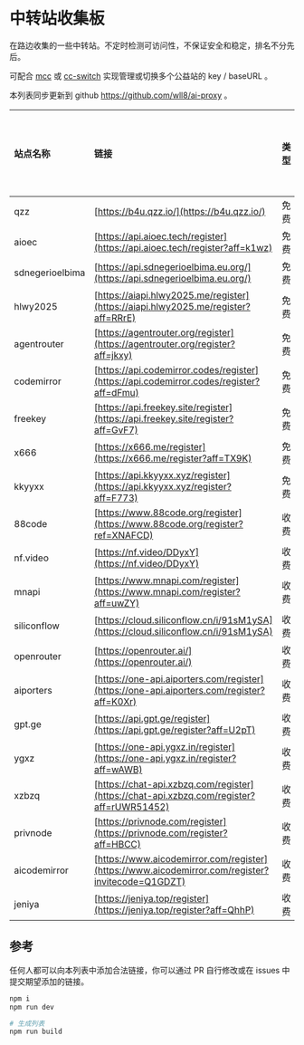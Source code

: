 # 中转站收集板

在路边收集的一些中转站。不定时检测可访问性，不保证安全和稳定，排名不分先后。

可配合 [mcc](https://www.npmjs.com/package/@wll8/mini-code-cli) 或 [cc-switch](https://github.com/farion1231/cc-switch) 实现管理或切换多个公益站的 key / baseURL 。

本列表同步更新到 github https://github.com/wll8/ai-proxy 。

<!-- LISTSTART -->

| 站点名称        | 链接                                                                                             | 类型 | 备注        | 最后可用时间 |
| :-------------- | :----------------------------------------------------------------------------------------------- | :--- | :---------- | :----------- |
| qzz             | [https://b4u.qzz.io/](https://b4u.qzz.io/)                                                       | 免费 | -           | -            |
| aioec           | [https://api.aioec.tech/register](https://api.aioec.tech/register?aff=k1wz)                      | 免费 | -           | -            |
| sdnegerioelbima | [https://api.sdnegerioelbima.eu.org/](https://api.sdnegerioelbima.eu.org/)                       | 免费 | linuxdo 2级 | -            |
| hlwy2025        | [https://aiapi.hlwy2025.me/register](https://aiapi.hlwy2025.me/register?aff=RRrE)                | 免费 | -           | -            |
| agentrouter     | [https://agentrouter.org/register](https://agentrouter.org/register?aff=jkxy)                    | 免费 | -           | -            |
| codemirror      | [https://api.codemirror.codes/register](https://api.codemirror.codes/register?aff=dFmu)          | 免费 | -           | -            |
| freekey         | [https://api.freekey.site/register](https://api.freekey.site/register?aff=GvF7)                  | 免费 | -           | -            |
| x666            | [https://x666.me/register](https://x666.me/register?aff=TX9K)                                    | 免费 | -           | -            |
| kkyyxx          | [https://api.kkyyxx.xyz/register](https://api.kkyyxx.xyz/register?aff=F773)                      | 免费 | -           | -            |
| 88code          | [https://www.88code.org/register](https://www.88code.org/register?ref=XNAFCD)                    | 收费 | -           | -            |
| nf.video        | [https://nf.video/DDyxY](https://nf.video/DDyxY)                                                 | 收费 | -           | -            |
| mnapi           | [https://www.mnapi.com/register](https://www.mnapi.com/register?aff=uwZY)                        | 收费 | -           | -            |
| siliconflow     | [https://cloud.siliconflow.cn/i/91sM1ySA](https://cloud.siliconflow.cn/i/91sM1ySA)               | 收费 | -           | -            |
| openrouter      | [https://openrouter.ai/](https://openrouter.ai/)                                                 | 收费 | -           | -            |
| aiporters       | [https://one-api.aiporters.com/register](https://one-api.aiporters.com/register?aff=K0Xr)        | 收费 | -           | -            |
| gpt.ge          | [https://api.gpt.ge/register](https://api.gpt.ge/register?aff=U2pT)                              | 收费 | -           | -            |
| ygxz            | [https://one-api.ygxz.in/register](https://one-api.ygxz.in/register?aff=wAWB)                    | 收费 | -           | -            |
| xzbzq           | [https://chat-api.xzbzq.com/register](https://chat-api.xzbzq.com/register?aff=rUWR51452)         | 收费 | -           | -            |
| privnode        | [https://privnode.com/register](https://privnode.com/register?aff=HBCC)                          | 收费 | -           | -            |
| aicodemirror    | [https://www.aicodemirror.com/register](https://www.aicodemirror.com/register?invitecode=Q1GDZT) | 收费 | -           | -            |
| jeniya          | [https://jeniya.top/register](https://jeniya.top/register?aff=QhhP)                              | 收费 | -           | -            |


<!-- LISTEND -->


## 参考

任何人都可以向本列表中添加合法链接，你可以通过 PR 自行修改或在 issues 中提交期望添加的链接。

```bash
npm i
npm run dev

# 生成列表
npm run build
```


